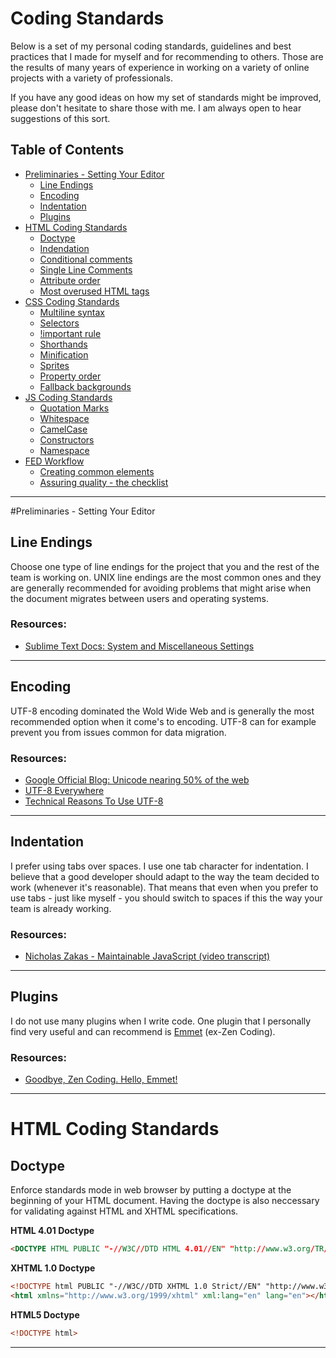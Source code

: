 # Coding Standards
Below is a set of my personal coding standards, guidelines and best practices that I made for myself and for recommending to others. Those are the results of many years of experience in working on a variety of online projects with a variety of professionals.

If you have any good ideas on how my set of standards might be improved, please don't hesitate to share those with me. I am always open to hear suggestions of this sort.

## Table of Contents
<ul>
	<li><a href="#preliminaries---setting-your-editor">Preliminaries - Setting Your Editor</a>
		<ul>
			<li><a href="#line-endings">Line Endings</a></li>
			<li><a href="#encoding">Encoding</a></li>
			<li><a href="#indentation">Indentation</a></li>
			<li><a href="#plugins">Plugins</a></li>
		</ul>
	</li>
	<li><a href="#html-coding-standards">HTML Coding Standards</a>
		<ul>
			<li><a href="#doctype">Doctype</a></li>
			<li><a href="#">Indendation</a></li>
			<li><a href="#">Conditional comments</a></li>
			<li><a href="#">Single Line Comments</a></li>
			<li><a href="#">Attribute order</a></li>
			<li><a href="#">Most overused HTML tags</a></li>
		</ul>
	</li>
	<li><a href="#css">CSS Coding Standards</a>
		<ul>
			<li><a href="#">Multiline syntax</a></li>
			<li><a href="#">Selectors</a></li>
			<li><a href="#">!important rule</a></li>
			<li><a href="#">Shorthands</a></li>
			<li><a href="#">Minification</a></li>
			<li><a href="#">Sprites</a></li>
			<li><a href="#">Property order</a></li>
			<li><a href="#">Fallback backgrounds</a></li>
		</ul>
	</li>
	<li><a href="#js">JS Coding Standards</a>
		<ul>
			<li><a href="#">Quotation Marks</a></li>
			<li><a href="#">Whitespace</a></li>
			<li><a href="#">CamelCase</a></li>
			<li><a href="#">Constructors</a></li>
			<li><a href="#">Namespace</a></li>
		</ul>
	</li>
	<li><a href="#workflow">FED Workflow</a>
		<ul>
			<li><a href="#">Creating common elements</a></li>
			<li><a href="#">Assuring quality - the checklist</a></li>
		</ul>
	</li>
</ul>

***

#Preliminaries - Setting Your Editor
## Line Endings
Choose one type of line endings for the project that you and the rest of the team is working on. UNIX line endings are the most common ones and they are generally recommended for avoiding problems that might arise when the document migrates between users and operating systems.

### Resources:
* <a target="_blank" href="http://docs.sublimetext.info/en/latest/reference/settings.html#system-and-miscellaneous-settings">Sublime Text Docs: System and Miscellaneous Settings</a>


***


## Encoding
UTF-8 encoding dominated the Wold Wide Web and is generally the most recommended option when it come's to encoding. UTF-8 can for example prevent you from issues common for data migration.

### Resources:
* <a target="_blank" href="http://googleblog.blogspot.com/2010/01/unicode-nearing-50-of-web.html">Google Official Blog: Unicode nearing 50% of the web</a>
* <a target="_blank" href="http://www.utf8everywhere.org/">UTF-8 Everywhere</a>
* <a target="_blank" href="http://annevankesteren.nl/2009/09/utf-8-reasons">Technical Reasons To Use UTF-8</a>


***


## Indentation
I prefer using tabs over spaces. I use one tab character for indentation. I believe that a good developer should adapt to the way the team decided to work (whenever it's reasonable). That means that even when you prefer to use tabs - just like myself - you should switch to spaces if this the way your team is already working.

### Resources:
* <a target="_blank" href="http://chimera.labs.oreilly.com/books/1234000001640/ch01.html#you_sho">Nicholas Zakas - Maintainable JavaScript (video transcript)</a>


***


## Plugins
I do not use many plugins when I write code. One plugin that I personally find very useful and can recommend is <a target="_blank" href="http://docs.emmet.io/">Emmet</a> (ex-Zen Coding).

### Resources:
* <a target="_blank" href="http://coding.smashingmagazine.com/2013/03/26/goodbye-zen-coding-hello-emmet/">Goodbye, Zen Coding. Hello, Emmet!</a>


***


# HTML Coding Standards
## Doctype
Enforce standards mode in web browser by putting a doctype at the beginning of your HTML document. Having the doctype is also neccessary for validating against HTML and XHTML specifications.

__HTML 4.01 Doctype__
```html
<DOCTYPE HTML PUBLIC "-//W3C//DTD HTML 4.01//EN" "http://www.w3.org/TR/html4/strict.dtd">
```

__XHTML 1.0 Doctype__
```html
<!DOCTYPE html PUBLIC "-//W3C//DTD XHTML 1.0 Strict//EN" "http://www.w3.org/TR/xhtml1/DTD/xhtml1-strict.dtd">
<html xmlns="http://www.w3.org/1999/xhtml" xml:lang="en" lang="en"></html>
```

__HTML5 Doctype__
```html
<!DOCTYPE html>
```


***
